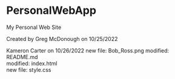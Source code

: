 # PersonalWebApp
My Personal Web Site

Created by Greg McDonough on 10/25/2022

Kameron Carter on 10/26/2022
 new file:   Bob_Ross.png
 modified:   README.md   
 modified:   index.html  
 new file:   style.css   